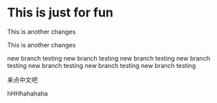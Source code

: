 # This is just for fun

This is another changes

This is another changes

new branch testing
new branch testing
new branch testing
new branch testing
new branch testing
new branch testing
new branch testing



来点中文吧



hHHhahahaha
